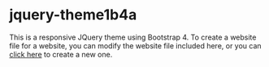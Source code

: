 # jquery-theme1b4a
This is a responsive JQuery theme using Bootstrap 4.  To create a website file for a website, you can modify the website file included here, or you can [click here](http://emrickj.github.io/gwc) to create a new one.
